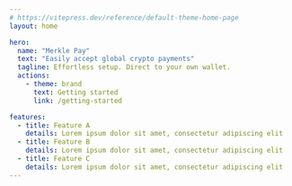 ```yaml
---
# https://vitepress.dev/reference/default-theme-home-page
layout: home

hero:
  name: "Merkle Pay"
  text: "Easily accept global crypto payments"
  tagline: Effortless setup. Direct to your own wallet.
  actions:
    - theme: brand
      text: Getting started
      link: /getting-started

features:
  - title: Feature A
    details: Lorem ipsum dolor sit amet, consectetur adipiscing elit
  - title: Feature B
    details: Lorem ipsum dolor sit amet, consectetur adipiscing elit
  - title: Feature C
    details: Lorem ipsum dolor sit amet, consectetur adipiscing elit
---
```

